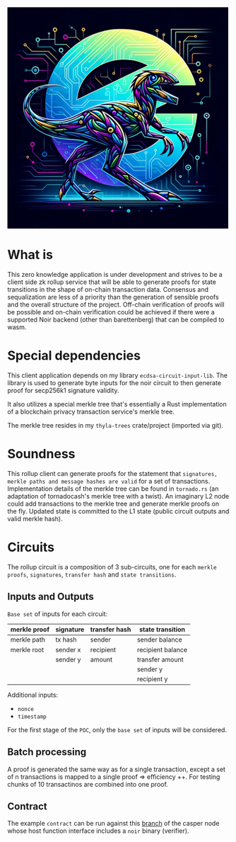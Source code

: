 <img src="https://github.com/jonas089/noir-cli-rollup/blob/master/resources/icon.webp" width="500" height="500">

# What is
This zero knowledge application is under development and strives to be a client side zk rollup service that will be able to generate proofs for state transitions in the
shape of on-chain transaction data. Consensus and sequalization are less of a priority than the generation of sensible proofs and the overall structure of the project.
Off-chain verification of proofs will be possible and on-chain verification could be achieved if there were a supported Noir backend (other than barettenberg) that can be compiled to wasm.

# Special dependencies
This client application depends on my library `ecdsa-circuit-input-lib`. The library is used to generate byte inputs for the noir circuit to then generate proof for secp256k1 signature validity.

It also utilizes a special merkle tree that's essentially a Rust implementation of a blockchain privacy transaction service's merkle tree.

The merkle tree resides in my `thyla-trees` crate/project (imported via git).

# Soundness
This rollup client can generate proofs for the statement that `signatures, merkle paths and message hashes are valid` for a set of transactions. 
Implementation details of the merkle tree can be found in `tornado.rs` (an adaptation of tornadocash's merkle tree with a twist).
An imaginary L2 node could add transactions to the merkle tree and generate merkle proofs on the fly. Updated state is committed to the L1 state (public circuit outputs and valid merkle hash).

# Circuits
The rollup circuit is a composition of 3 sub-circuits, one for each `merkle proofs`, `signatures`, `transfer hash` and `state transitions`.

## Inputs and Outputs

`Base set` of inputs for each circuit:

| merkle proof | signature | transfer hash | state transition  |
|--------------|-----------|---------------|-------------------|
| merkle path  | tx hash   | sender        | sender balance    |
| merkle root  | sender x  | recipient     | recipient balance |
|              | sender y  | amount        | transfer amount   |
|              |           |               | sender y          |
|              |           |               | recipient y       |


Additional inputs:

- `nonce`
- `timestamp`

For the first stage of the `POC`, only the `base set` of inputs will be considered.

## Batch processing
A proof is generated the same way as for a single transaction, except a set of n transactions is mapped to a single proof => efficiency ++.
For testing chunks of 10 transactinos are combined into one proof.

## Contract
The example `contract` can be run against this [branch](https://github.com/jonas089/casper-node/tree/rollup-raptor-noir) of the casper node whose host function interface includes a `noir` binary (verifier).